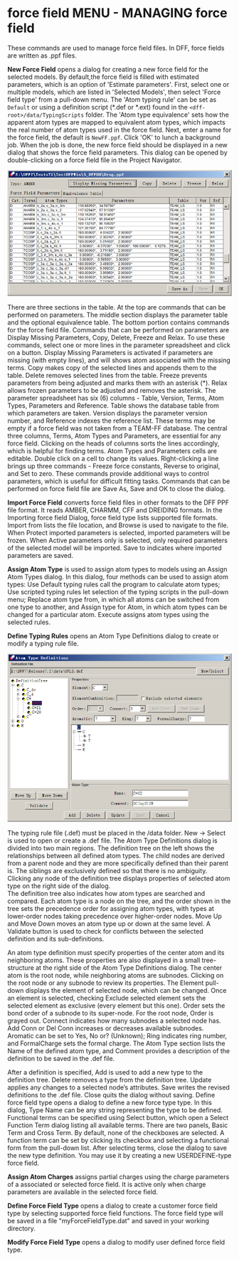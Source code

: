 # force field MENU - MANAGING force field

These commands are used to manage force field files. In DFF, force fields are written as .ppf files.

**New Force Field** opens a dialog for creating a new force field for the selected models. By default,the force field is filled with estimated parameters, which is an option of 'Estimate parameters'.  First, select one or multiple models, which are listed in 'Selected Models', then select 'Force field type' from a pull-down menu. The 'Atom typing rule' can be set as `Default` or using a definition script (*.def or *.ext) found in the `<dff-root>/data/TypingScripts` folder. The 'Atom type equivalence' sets how the apparent atom types are mapped to equivalent atom types, which impacts the real number of atom types used in the force field. Next, enter a name for the force field, the default is `NewFF.ppf`. Click 'OK' to lunch a background job. When the job is done, the new force field should be displayed in a new dialog that shows the force field parameters. This dialog can be opened by double-clicking on a force field file in the Project Navigator.

![force field table](image.png)

There are three sections in the table. At the top are commands that can be performed on parameters. The middle section displays the parameter table and the optional equivalence table. The bottom portion contains commands for the force field file.
Commands that can be performed on parameters are Display Missing Parameters, Copy, Delete, Freeze and Relax. To use these commands, select one or more lines in the parameter spreadsheet and click on a button. Display Missing Parameters is activated if parameters are missing (with empty lines), and will shows atom associated with the missing terms. Copy makes copy of the selected lines and appends them to the table. Delete removes selected lines from the table. Freeze prevents parameters from being adjusted and marks them with an asterisk (*). Relax allows frozen parameters to be adjusted and removes the asterisk.
The parameter spreadsheet has six (6) columns - Table, Version, Terms, Atom Types, Parameters and Reference.  Table shows the database table from which parameters are taken. Version displays the parameter version number, and Reference indexes the reference list. These terms may be empty if a force field was not taken from a TEAM-FF database. The central three columns, Terms, Atom Types and Parameters, are essential for any force field.
Clicking on the heads of columns sorts the lines accordingly, which is helpful for finding terms. Atom Types and Parameters cells are editable. Double click on a cell to change its values. Right-clicking a line brings up three commands - Freeze force constants, Reverse to original, and Set to zero. These commands provide additional ways to control parameters, which is useful for difficult fitting tasks. 
Commands that can be performed on force field file are Save As, Save and OK to close the dialog.

**Import Force Field** converts force field files in other formats to the DFF PPF file format. It reads AMBER, CHARMM, CFF and DREIDING formats. In the Importing force field Dialog, force field type lists supported file formats. Import from lists the file location, and Browse is used to navigate to the file. When Protect imported parameters is selected,  imported parameters will be frozen. When Active parameters only is selected, only required parameters of the selected model will be imported. Save to indicates where imported parameters are saved.

**Assign Atom Type** is used to assign atom types to models using an Assign Atom Types dialog. In this dialog, four methods can be used to assign atom types: Use Default typing rules call the program to calculate atom types; Use scripted typing rules let selection of the typing scripts in the pull-down menu; Replace atom type from, in which all atoms can be switched from one type to another, and Assign type for Atom, in which atom types can be changed for a particular atom. Execute assigns atom types using the selected rules. 


**Define Typing Rules** opens an Atom Type Definitions dialog to create or modify a typing rule file.

![define typing dialog](image-1.png)

The typing rule file (.def) must be placed in the <dff-root>/data folder.  New → Select is used to open or create a .def file. The Atom Type Definitions dialog is divided into two main regions. The definition tree on the left shows the relationships between all defined atom types. The child nodes are derived from a parent node and they are more specifically defined than their parent is. The siblings are exclusively defined so that there is no ambiguity. Clicking any node of the definition tree displays properties of selected atom type on the right side of the dialog.  
The definition tree also indicates how atom types are searched and compared. Each atom type is a node on the tree, and the order shown in the tree sets the precedence order for assigning atom types, with types at lower-order nodes taking precedence over higher-order nodes. Move Up and Move Down moves an atom type up or down at the same level. A Validate button is used to check for conflicts between the selected definition and its sub-definitions. 

An atom type definition must specify properties of the center atom and its neighboring atoms. These properties are also displayed in a small tree-structure at the right side of the Atom Type Definitions dialog.  The center atom is the root node, while neighboring atoms are subnodes. Clicking on the root node or any subnode to review its properties. The Element pull-down displays the element of selected node, which can be changed. Once an element is selected, checking Exclude selected element sets the selected element as exclusive (every element but this one). Order sets the bond order of a subnode to its super-node. For the root node, Order is grayed out. Connect indicates how many subnodes a selected node has. Add Conn or Del Conn increases or decreases available subnodes. Aromatic can be set to Yes, No or? (Unknown); Ring indicates ring number, and FormalCharge sets the formal charge. The Atom Type section lists the Name of the defined atom type, and Comment provides a description of the definition to be saved in the .def file.

After a definition is specified, Add is used to add a new type to the definition tree. Delete removes a type from the definition tree. Update applies any changes to a selected node’s attributes. Save writes the revised definitions to the .def file. Close quits the dialog without saving.
Define force field type opens a dialog to define a new force type type. In this dialog, Type Name can be any string representing the type to be defined. Functional terms can be specified using Select button, which open a Select Function Term dialog listing all available terms. There are two panels, Basic Term and Cross Term. By default, none of the checkboxes are selected. A function term can be set by clicking its checkbox and selecting a functional form from the pull-down list. After selecting terms, close the dialog to save the new type definition. You may use it by creating a new USERDEFINE-type force field. 


**Assign Atom Charges** assigns partial charges using the charge parameters of a associated or selected force field. It is active only when charge parameters are available in the selected force field. 

**Define Force Field Type** opens a dialog to create a customer force field type by selecting supported force field functions. The force field type will be saved in a file "myForceFieldType.dat" and saved in your working directory.  

**Modify Force Field Type** opens a dialog to modify user defined force field type. 
